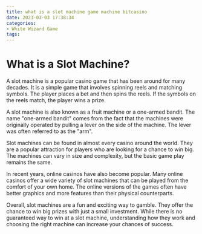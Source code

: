 ```yaml
---
title: what is a slot machine game machine bitcasino
date: 2023-03-03 17:38:34
categories:
- White Wizard Game
tags:
---
```

# What is a Slot Machine?

A slot machine is a popular casino game that has been around for many decades. It is a simple game that involves spinning reels and matching symbols. The player places a bet and then spins the reels. If the symbols on the reels match, the player wins a prize. 

A slot machine is also known as a fruit machine or a one-armed bandit. The name "one-armed bandit" comes from the fact that the machines were originally operated by pulling a lever on the side of the machine. The lever was often referred to as the "arm". 

Slot machines can be found in almost every casino around the world. They are a popular attraction for players who are looking for a chance to win big. The machines can vary in size and complexity, but the basic game play remains the same. 

In recent years, online casinos have also become popular. Many online casinos offer a wide variety of slot machines that can be played from the comfort of your own home. The online versions of the games often have better graphics and more features than their physical counterparts. 

Overall, slot machines are a fun and exciting way to gamble. They offer the chance to win big prizes with just a small investment. While there is no guaranteed way to win at a slot machine, understanding how they work and choosing the right machine can increase your chances of success.